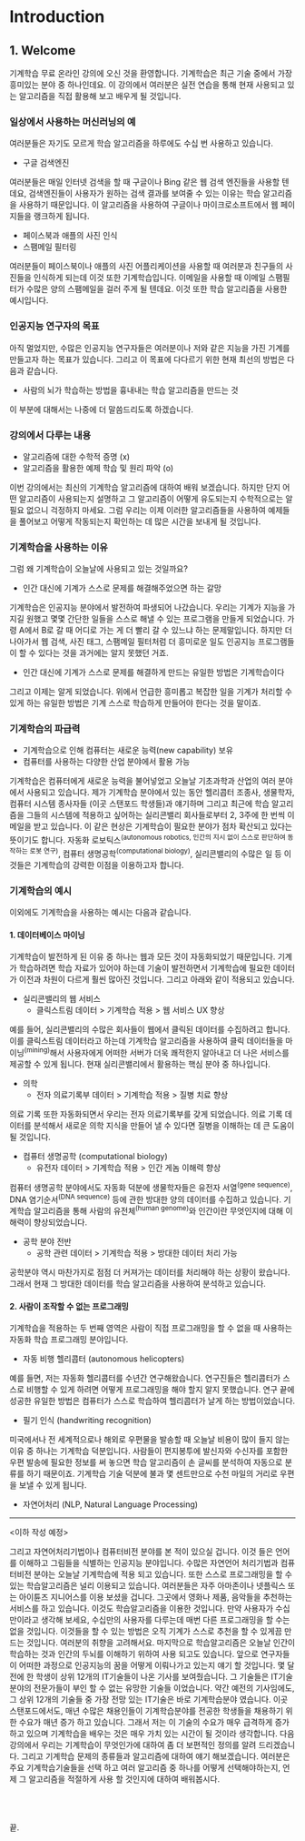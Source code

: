 # Introduction #

## 1. Welcome ##

기계학습 무료 온라인 강의에 오신 것을 환영합니다. 기계학습은 최근 기술 중에서 가장 흥미있는 분야 중 하나인데요. 이 강의에서 여러분은 실전 연습을 통해 현재 사용되고 있는 알고리즘을 직접 활용해 보고 배우게 될 것입니다. 

### 일상에서 사용하는 머신러닝의 예  ###

여러분들은 자기도 모르게 학습 알고리즘을 하루에도 수십 번 사용하고 있습니다. 

+ 구글 검색엔진

여러분들은 매일 인터넷 검색을 할 때 구글이나 Bing 같은 웹 검색 엔진들을 사용할 텐데요, 검색엔진들이 사용자가 원하는 검색 결과를 보여줄 수 있는 이유는 학습 알고리즘을 사용하기 때문입니다. 이 알고리즘을 사용하여 구글이나 마이크로소프트에서 웹 페이지들을 랭크하게 됩니다. 

+ 페이스북과 애플의 사진 인식
+ 스팸메일 필터링

여러분들이 페이스북이나 애플의 사진 어플리케이션을 사용할 때 여러분과 친구들의 사진들을 인식하게 되는데 이것 또한 기계학습입니다. 이메일을 사용할 때 이메일 스팸필터가 수많은 양의 스팸메일을 걸러 주게 될 텐데요. 이것 또한 학습 알고리즘을 사용한 예시입니다. 

### 인공지능 연구자의 목표 ###

아직 멀었지만, 수많은 인공지능 연구자들은 여러분이나 저와 같은 지능을 가진 기계를 만들고자 하는 목표가 있습니다. 그리고 이 목표에 다다르기 위한 현재 최선의 방법은 다음과 같습니다.

+ 사람의 뇌가 학습하는 방법을 흉내내는 학습 알고리즘을 만드는 것

이 부분에 대해서는 나중에 더 말씀드리도록 하겠습니다. 

### 강의에서 다루는 내용 ###

+ 알고리즘에 대한 수학적 증명 (x)
+ 알고리즘을 활용한 예제 학습 및 원리 파악 (o)

이번 강의에서는 최신의 기계학습 알고리즘에 대하여 배워 보겠습니다. 하지만 단지 어떤 알고리즘이 사용되는지 설명하고 그 알고리즘이 어떻게 유도되는지 수학적으로는 알 필요 없으니 걱정하지 마세요. 그럼 우리는 이제 이러한 알고리즘들을 사용하여 예제들을 풀어보고 어떻게 작동되는지 확인하는 데 많은 시간을 보내게 될 것입니다. 

### 기계학습을 사용하는 이유  ###

그럼 왜 기계학습이 오늘날에 사용되고 있는 것일까요?

+ 인간 대신에 기계가 스스로 문제를 해결해주었으면 하는 갈망

기계학습은 인공지능 분야에서 발전하여 파생되어 나갔습니다. 우리는 기계가 지능을 가지길 원했고 몇몇 간단한 일들을 스스로 해낼 수 있는 프로그램을 만들게 되었습니다. 가령 A에서 B로 갈 때 어디로 가는 게 더 빨리 갈 수 있느냐 하는 문제말입니다. 하지만 더 나아가서 웹 검색, 사진 태그, 스팸메일 필터처럼 더 흥미로운 일도 인공지능 프로그램들이 할 수 있다는 것을 과거에는 알지 못했던 거죠.

+ 인간 대신에 기계가 스스로 문제를 해결하게 만드는 유일한 방법은 기계학습이다

그리고 이제는 알게 되었습니다. 위에서 언급한 흥미롭고 복잡한 일을 기계가 처리할 수 있게 하는 유일한 방법은 기계 스스로 학습하게 만들어야 한다는 것을 말이죠. 

### 기계학습의 파급력 ###

+ 기계학습으로 인해 컴퓨터는 새로운 능력(new capability) 보유
+ 컴퓨터를 사용하는 다양한 산업 분야에서 활용 가능

기계학습은 컴퓨터에게 새로운 능력을 불어넣었고 오늘날 기초과학과 산업의 여러 분야에서 사용되고 있습니다. 제가 기계학습 분야에서 있는 동안 헬리콥터 조종사, 생물학자, 컴퓨터 시스템 종사자들 (이곳 스탠포드 학생들)과 얘기하며 그리고 최근에 학습 알고리즘을 그들의 시스템에 적용하고 싶어하는 실리콘밸리 회사들로부터 2, 3주에 한 번씩 이메일을 받고 있습니다. 이 같은 현상은 기계학습이 필요한 분야가 점차 확산되고 있다는 뜻이기도 합니다. 자동화 로보틱스<sup>(autonomous robotics, 인간의 지시 없이 스스로 판단하여 동작하는 로봇 연구)</sup>, 컴퓨터 생명공학<sup>(computational biology)</sup>, 실리콘밸리의 수많은 일 등 이것들은 기계학습의 강력한 이점을 이용하고자 합니다. 

### 기계학습의 예시 ###

이외에도 기계학습을 사용하는 예시는 다음과 같습니다. 

#### 1. 데이터베이스 마이닝 ####

기계학습이 발전하게 된 이유 중 하나는 웹과 모든 것이 자동화되었기 때문입니다. 기계가 학습하려면 학습 자료가 있어야 하는데 기술이 발전하면서 기계학습에 필요한 데이터가 이전과 차원이 다르게 훨씬 많아진 것입니다. 그리고 아래와 같이 적용되고 있습니다.

+ 실리콘밸리의 웹 서비스
    + 클릭스트림 데이터 > 기계학습 적용 > 웹 서비스 UX 향상

예를 들어, 실리콘밸리의 수많은 회사들이 웹에서 클릭된 데이터를 수집하려고 합니다. 이를 클릭스트림 데이터라고 하는데 기계학습 알고리즘을 사용하여 클릭 데이터들을 마이닝<sup>(mining)</sup>해서 사용자에게 어떠한 서버가 더욱 쾌적한지 알아내고 더 나은 서비스를 제공할 수 있게 됩니다. 현재 실리콘밸리에서 활용하는 핵심 분야 중 하나입니다. 

+ 의학
    + 전자 의료기록부 데이터 > 기계학습 적용 > 질병 치료 향상

의료 기록 또한 자동화되면서 우리는 전자 의료기록부를 갖게 되었습니다. 의료 기록 데이터를 분석해서 새로운 의학 지식을 만들어 낼 수 있다면 질병을 이해하는 데 큰 도움이 될 것입니다.

+ 컴퓨터 생명공학 (computational biology)
    + 유전자 데이터 > 기계학습 적용 > 인간 게놈 이해력 향상

 컴퓨터 생명공학 분야에서도 자동화 덕분에 생물학자들은 유전자 서열<sup>(gene sequence)</sup>, DNA 염기순서<sup>(DNA sequence)</sup> 등에 관한 방대한 양의 데이터를 수집하고 있습니다. 기계학습 알고리즘을 통해 사람의 유전체<sup>(human genome)</sup>와 인간이란 무엇인지에 대해 이해력이 향상되었습니다. 

+ 공학 분야 전반 
    + 공학 관련 데이터 > 기계학습 적용 > 방대한 데이터 처리 가능

공학분야 역시 마찬가지로 점점 더 커져가는 데이터를 처리해야 하는 상황이 왔습니다. 그래서 현재 그 방대한 데이터를 학습 알고리즘을 사용하여 분석하고 있습니다. 

#### 2. 사람이 조작할 수 없는 프로그래밍 ####

기계학습을 적용하는 두 번째 영역은 사람이 직접 프로그래밍을 할 수 없을 때 사용하는 자동화 학습 프로그래밍 분야입니다. 

+ 자동 비행 헬리콥터 (autonomous helicopters)

예를 들면, 저는 자동화 헬리콥터를 수년간 연구해왔습니다. 연구진들은 헬리콥터가 스스로 비행할 수 있게 하려면 어떻게 프로그래밍을 해야 할지 알지 못했습니다. 연구 끝에 성공한 유일한 방법은 컴퓨터가 스스로 학습하여 헬리콥터가 날게 하는 방법이었습니다. 

+ 필기 인식 (handwriting recognition)

미국에서나 전 세계적으로나 해외로 우편물을 발송할 때 오늘날 비용이 많이 들지 않는 이유 중 하나는 기계학습 덕분입니다. 사람들이 편지봉투에 발신자와 수신자를 포함한 우편 발송에 필요한 정보를 써 놓으면 학습 알고리즘이 손 글씨를 분석하여 자동으로 분류를 하기 때문이죠. 기계학습 기술 덕분에 불과 몇 센트만으로 수천 마일의 거리로 우편을 보낼 수 있게 됩니다. 

+ 자연어처리 (NLP, Natural Language Processing)


----------
<이하 작성 예정>

그리고 자연어처리기법이나 컴퓨터비전 분야를 본 적이 있으실 겁니다. 이것 들은 언어를 이해하고 그림들을 식별하는 인공지능 분야입니다. 수많은 자연언어 처리기법과 컴퓨터비전 분야는 오늘날 기계학습에 적용 되고 있습니다. 또한 스스로 프로그래밍을 할 수 있는 학습알고리즘은 널리 이용되고 있습니다. 여러분들은 자주 아마존이나 넷플릭스 또는 아이튠즈 지니어스를 이용 보셨을 겁니다. 그곳에서 영화나 제품, 음악들을 추천하는 서비스를 하고 있습니다. 이것도 학습알고리즘을 이용한 것입니다. 만약 사용자가 수십만이라고 생각해 보세요, 수십만의 사용자를 다루는데 매번 다른 프로그래밍을 할 수는 없을 것입니다. 이것들을 할 수 있는 방법은 오직 기계가 스스로 추천을 할 수 있게끔 만드는 것입니다. 여러분의 취향을 고려해서요. 마지막으로 학습알고리즘은 오늘날 인간이 학습하는 것과 인간의 두뇌를 이해하기 위하여 사용 되고도 있습니다. 앞으로 연구자들이 어떠한 과정으로 인공지능의 꿈을 어떻게 이뤄나가고 있는지 얘기 할 것입니다. 몇 달 전에 한 학생이 상위 12개의 IT기술들이 나온 기사를 보여줬습니다. 그 기술들은 IT기술 분야의 전문가들이 부인 할 수 없는 유망한 기술들 이었습니다. 약간 예전의 기사임에도, 그 상위 12개의 기술들 중 가장 전망 있는 IT기술은 바로 기계학습분야 였습니다. 이곳 스탠포드에서도, 매년 수많은 채용인들이 기계학습분야를 전공한 학생들을 채용하기 위한 수요가 매년 증가 하고 있습니다. 그래서 저는 이 기술의 수요가 매우 급격하게 증가하고 있으며 기계학습을 배우는 것은 매우 가치 있는 시간이 될 것이라 생각합니다. 다음 강의에서 우리는 기계학습이 무엇인가에 대하여 좀 더 보편적인 정의를 알려 드리겠습니다. 그리고 기계학습 문제의 종류들과 알고리즘에 대하여 얘기 해보겠습니다. 여러분은 주요 기계학습기술들을 선택 하고 여러 알고리즘 중 하나를 어떻게 선택해야하는지, 언제 그 알고리즘을 적절하게 사용 할 것인지에 대하여 배워봅시다. 

</br></br></br>
끝.